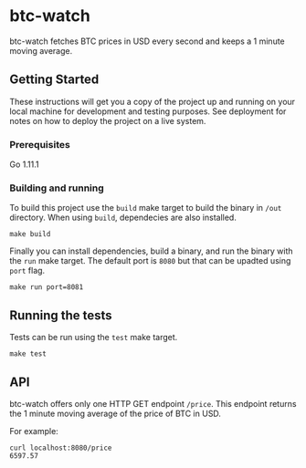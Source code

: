 # btc-watch

btc-watch fetches BTC prices in USD every second and keeps a 1 minute moving average.

## Getting Started

These instructions will get you a copy of the project up and running on your local machine for development and testing purposes. See deployment for notes on how to deploy the project on a live system.

### Prerequisites

Go 1.11.1

### Building and running

To build this project use the `build` make target to build the binary in `/out` directory. When using `build`, dependecies are also installed.

```
make build
```

Finally you can install dependencies, build a binary, and run the binary with the `run` make target.
The default port is `8080` but that can be upadted using `port` flag.

```
make run port=8081
```

## Running the tests

Tests can be run using the `test` make target.

```
make test
```

## API

btc-watch offers only one HTTP GET endpoint `/price`. This endpoint returns the 1 minute moving average of the price of BTC in USD.

For example:
```
curl localhost:8080/price
6597.57
```